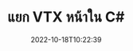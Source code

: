 ---
############################# Static ############################
layout: "auto-gen-merger"
date: 2022-10-18T10:22:39
draft: false
otherformats: mhtml odp ods odt one otp ott pdf pps ppsx ppt pptx rtf tex vdx vsdm

############################# Head ############################
head_title: "แยก VTX หน้าใน C#"
head_description: "แยกหน้าอย่างรวดเร็วจากไฟล์ VTX ใน C# บันทึกเอกสารใหม่ที่มีหน้าที่เลือกโดยใช้ API การรวมเอกสาร"

############################# Header ############################
title: "แยก VTX หน้าใน C#"
description: "แยก VTX หน้าด้วยโค้ด .NET สองสามบรรทัด"
bg_image: "https://cms.admin.containerize.com/templates/aspose/App_Themes/V3/images/bg/header1.png"
bg_overlay: false
button:
    enable: true
    icon: "fas fa-arrow-down"
    label: "ดาวน์โหลด ทดลองใช้ฟรี"
    link: "https://downloads.groupdocs.com/merger/net"

############################# SubMenu ############################
submenu:
    enable: true

    left:
        img_alt: "GroupDocs.Merger for .NET"
        image: "https://cms.admin.containerize.com/templates/groupdocs/images/product-logos/90x90-noborder/groupdocs-merger-net.png"
        product: "GroupDocs.Merger"
        platform: ".NET"

    middle:
        button:

            # button loop
            - link: "https://apireference.groupdocs.com/merger/net"
              text: "การอ้างอิง API"

            # button loop
            - link: "https://github.com/groupdocs-merger"
              text: "ตัวอย่างโค้ด"

            # button loop
            - link: "https://products.groupdocs.app/merger/family"
              text: "การสาธิตสด"

            # button loop
            - link: "https://purchase.groupdocs.com/pricing/merger/net"
              text: "ราคา"

    right:
        link_download: "https://downloads.groupdocs.com/merger"
        link_learn: "https://docs.groupdocs.com/merger/net"
        link_buy: "https://purchase.groupdocs.com"

############################# About ############################
about:
    enable: true
    title: "เกี่ยวกับ GroupDocs.Merger for .NET API"
    content: |
        [GroupDocs.Merger for .NET](/th/merger/net/) นำเสนอวิธีการง่ายๆ ในการผสานและแยกระหว่างรูปแบบเอกสารที่หลากหลาย รวมถึง PDF, Microsoft Office (Word, Excel, PowerPoint) , OneNote), OpenDocument, HTML, รูปภาพ และอื่นๆ อีกมากมายภายในแอปพลิเคชัน .NET ด้วยการเพิ่มโค้ดเพียงไม่กี่บรรทัด ดำเนินการเอกสารหลายอย่าง เช่น ย้าย ลบ หมุน สลับ แยก หรือเปลี่ยนการวางแนวของหน้าภายในเอกสาร API การรวมเอกสารยังรองรับการแสดงตัวอย่างหน้าเอกสารเป็นรูปภาพเพื่อวิเคราะห์โครงสร้างเอกสาร การจัดรูปแบบ และเนื้อหาบนหน้า
        
        GroupDocs.Merger API เป็นตัวเลือกที่เหมาะสมสำหรับโซลูชันองค์กรที่ต้องการคุณสมบัติการแยกไฟล์หน้า API เหล่านี้ได้รับการสนับสนุนอย่างดีบนระบบปฏิบัติการและแพลตฟอร์มหลักทั้งหมด รวมทั้ง .NET Framework, .NET Standard, .NET Core, Mono

############################# Steps ############################
steps:
    enable: true
    title_left: "แยกหน้าไฟล์ VTX ใน .NET"
    content_left: |
        [GroupDocs.Merger for .NET](/th/merger/net/) ทำให้นักพัฒนา C# แยกหน้าที่ต้องการจากไฟล์ VTX ได้อย่างง่ายดายและบันทึกเป็น ไฟล์ใหม่ที่มีหน้าที่เลือกโดยทำตามขั้นตอนง่ายๆ ไม่กี่ขั้นตอน
        
        * เริ่มต้น **ExtractOptions** ด้วยหมายเลขหน้าที่ควรปรากฏในเอกสารผลลัพธ์
        * สร้างอินสแตนซ์ใหม่ของ **การควบรวมกิจการ** และส่งผ่านเส้นทางเอกสารต้นทางเป็นพารามิเตอร์ตัวสร้าง
        * เรียก **ExtractPages** และส่งออบเจ็กต์ **ExtractOptions**
        * โทร **บันทึก** และระบุเส้นทางของไฟล์เพื่อบันทึกเอกสารผลลัพธ์

    title_right: "ความต้องการของระบบ"
    content_right: |
        GroupDocs.Merger for .NET APIs ได้รับการสนับสนุนบนแพลตฟอร์มและระบบปฏิบัติการหลักทั้งหมด ก่อนดำเนินการโค้ดด้านล่าง โปรดตรวจสอบให้แน่ใจว่าคุณได้ติดตั้งข้อกำหนดเบื้องต้นต่อไปนี้ไว้ในระบบของคุณแล้ว

        * ระบบปฏิบัติการ: Microsoft Windows, Linux, MacOS
        * สภาพแวดล้อมการพัฒนา: Visual Studio, Xamarin, MonoDevelop
        * กรอบงาน: .NET Framework, .NET Standard, .NET Core, Mono
        * ดาวน์โหลด GroupDocs.Merger for .NET เวอร์ชันล่าสุดจาก [NuGet](https://www.nuget.org/packages/groupdocs.merger)
         
    code: |
     {{% merger/additional-styles %}}
     {{< merger/code-merger title="วิธีแยกหน้าไฟล์ VTX โดยใช้โค้ดตัวอย่าง C#">}}

        ```csharp    
        // แยกไฟล์หน้า VTX โดยใช้ GroupDocs.Merger API
        // เริ่มต้นคลาส ExtractOptions ด้วยหมายเลขหน้าที่เลือก
        ExtractOptions extractOptions = new ExtractOptions(new int[] { 2, 5 });

        // ยกตัวอย่างการควบรวมกิจการด้วยการป้อนข้อมูล VTX เอกสาร
        using (Merger merger = new Merger("input.vtx"))
          {
            // เรียกเมธอด ExtractPages และส่งออบเจ็กต์ ExtractOptions ไปที่มัน
            merger.ExtractPages(extractOptions);
    
            // วิธีการบันทึกการโทรเพื่อบันทึกเอกสารส่งออกด้วยหน้าที่แยกออกมา
            merger.Save("output.vtx");
          }
        ```
     {{< /merger/code-merger >}}

############################# Demos ############################
demos:
    enable: true
    title: "การสาธิตสด - แยก VTX หน้าออนไลน์"
    content: |
       แตกไฟล์ VTX หน้าไฟล์ทันทีโดยไปที่เว็บไซต์ [GroupDocs.Merger Live Demos](https://products.groupdocs.app/splitter/extract-pages/vtx)
       การสาธิตสดมีประโยชน์ดังต่อไปนี้
        
############################# About Formats ############################
about_formats:
    enable: true

############################# More Formats ############################
more_formats:
    enable: true
    title: "แยกหน้าจากรูปแบบเอกสารอื่น"
    content: |
        .NET การควบรวมเอกสารและ API แยกสำหรับรูปแบบไฟล์และรูปภาพ แยกรูปแบบไฟล์ยอดนิยมบางรูปแบบตามที่ระบุไว้ด้านล่าง

############################# Back to top ###############################
back_to_top:
    enable: true
---